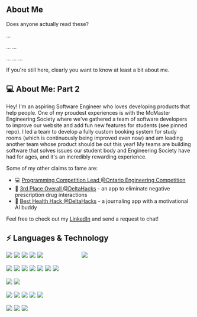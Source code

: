 ## About Me
Does anyone actually read these?

...

...
...

...
...
...

If you're still here, clearly you want to know at least a bit about me.

## :computer: About Me: Part 2
Hey! I'm an aspiring Software Engineer who loves developing products that help people. One of my proudest experiences is with the McMaster Engineering Society where we've gathered a team of software developers to improve our website and add fun new features for students (see pinned repo). I led a team to develop a fully custom booking system for study rooms (which is continuously being improved even now) and am leading another team whose product should be out this year! My teams are building software that solves issues our student body and Engineering Society have had for ages, and it's an incredibly rewarding experience.

Some of my other claims to fame are:
- :computer: [Programming Competition Lead @Ontario Engineering Competition](https://www.linkedin.com/posts/kyle-hagerman-se_what-a-weekend-at-the-ontario-engineering-activity-7296954533425917952-uope?utm_source=share&utm_medium=member_desktop&rcm=ACoAADfaWEcBdC0j1c09zJFNEe2KwpuIz95fElU)
- :3rd_place_medal: [3rd Place Overall @DeltaHacks](https://github.com/HagOrMan/Medisafe) - an app to eliminate negative prescription drug interactions
- :seedling: [Best Health Hack @DeltaHacks](https://github.com/HagOrMan/DinoMind) - a journaling app with a motivational AI buddy

Feel free to check out my [LinkedIn](https://www.linkedin.com/in/kyle-hagerman-se/) and send a request to chat!

## ⚡ Languages & Technology
<div style="display: flex; justify-content: space-between; align-items: flex-start;">
    <!-- Left Column (Icons) -->
    <div style="flex-grow: 1; flex-wrap: wrap; display: flex; flex-direction: column; gap: 20px;">
        <div style="display: flex; gap: 5px; flex-wrap: wrap;">
            <img src="https://img.shields.io/badge/JavaScript-F7DF1E?style=for-the-badge&logo=javascript&logoColor=black" />
            <img src="https://img.shields.io/badge/TypeScript-3178C6?style=for-the-badge&logo=typescript&logoColor=white" />
            <img src="https://img.shields.io/badge/React-61DAFB?style=for-the-badge&logo=react&logoColor=white" />
            <img src="https://img.shields.io/badge/Next.js-000000?style=for-the-badge&logo=nextdotjs&logoColor=white" />
            <img src="https://img.shields.io/badge/Angular-DD0031?style=for-the-badge&logo=angular&logoColor=white" />
        </div>
        <div style="display: flex; gap: 5px; flex-wrap: wrap;">
            <img src="https://img.shields.io/badge/Node.js-43853D?style=for-the-badge&logo=nodedotjs&logoColor=white" />
            <img src="https://img.shields.io/badge/Express.js-404D59?style=for-the-badge&logo=express&logoColor=white" />
            <img src="https://img.shields.io/badge/Python-3776AB?style=for-the-badge&logo=python&logoColor=white" />
            <img src="https://img.shields.io/badge/Java-007396?style=for-the-badge" />
            <img src="https://img.shields.io/badge/C%23-239120?style=for-the-badge" />
            <img src="https://img.shields.io/badge/Selenium-43B02A?style=for-the-badge&logo=selenium&logoColor=white" />
            <img src="https://img.shields.io/badge/Playwright-37535f?style=for-the-badge" />
        </div>
        <div style="display: flex; gap: 5px; flex-wrap: wrap;">
            <img src="https://img.shields.io/badge/AI-008080?style=for-the-badge&logo=openai&logoColor=white" />
            <img src="https://img.shields.io/badge/Machine%20Learning-FF6F00?style=for-the-badge&logo=tensorflow&logoColor=white" />
        </div>
        <div style="display: flex; gap: 5px; flex-wrap: wrap;">
            <img src="https://img.shields.io/badge/SQL-4479A1?style=for-the-badge&logo=sqlite&logoColor=white" />
            <img src="https://img.shields.io/badge/MongoDB-47A248?style=for-the-badge&logo=mongodb&logoColor=white" />
            <img src="https://img.shields.io/badge/Microsoft%20Azure-0089D6?style=for-the-badge" />
            <img src="https://img.shields.io/badge/Google%20Cloud-4285F4?style=for-the-badge&logo=googlecloud&logoColor=white" />
            <img src="https://img.shields.io/badge/Docker-2496ED?style=for-the-badge&logo=docker&logoColor=white" />
        </div>
        <div style="display: flex; gap: 5px; flex-wrap: wrap;">
            <img src="https://img.shields.io/badge/HTML5-E34F26?style=for-the-badge&logo=html5&logoColor=white" />
            <img src="https://img.shields.io/badge/CSS3-1572B6?style=for-the-badge&logo=css3&logoColor=white" />
            <img src="https://img.shields.io/badge/Tailwind_CSS-06B6D4?style=for-the-badge&logo=tailwind-css&logoColor=white" />
        </div>
    </div>
    <!-- Right Column (GitHub Stats) -->
    <div style="width: 300px; flex-shrink: 0;">
        <img style="padding-bottom: 20px;" src="https://github-readme-stats.vercel.app/api/top-langs/?username=HagOrMan&layout=donut-vertical&border_radius=7&langs_count=6&cache_seconds=1800" />
    </div>
</div>
